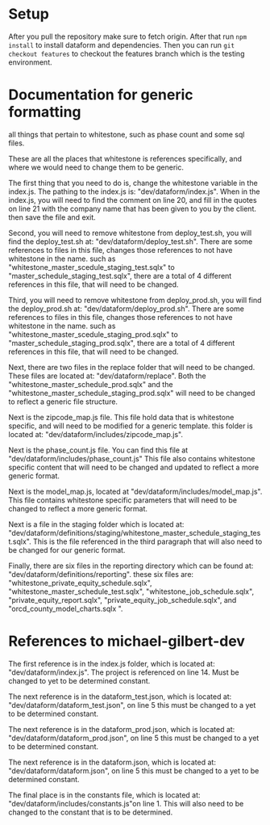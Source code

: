 # Setup
After you pull the repository make sure to fetch origin.
After that run `npm install` to install dataform and dependencies.
Then you can run `git checkout features` to checkout the features branch which is the testing environment.

# Documentation for generic formatting

all things that pertain to whitestone, such as phase count and some sql files.

These are all the places that whitestone is references specifically, and where we would need to change them to be generic.

The first thing that you need to do is, change the whitestone variable in the index.js. The pathing to the index.js is: "dev/dataform/index.js". When in the index.js, you will need to find the comment on line 20, and fill in the quotes on line 21 with the company name that has been given to you by the client. then save the file and exit.

Second, you will need to remove whitestone from  deploy_test.sh, you will find the deploy_test.sh at: "dev/dataform/deploy_test.sh". There are some references to files in this file, changes those references to not have whitestone in the name. such as "whitestone_master_scedule_staging_test.sqlx" to "master_schedule_staging_test.sqlx", there are a total of 4 different references in this file, that will need to be changed.

Third, you will need to remove whitestone from  deploy_prod.sh, you will find the deploy_prod.sh at: "dev/dataform/deploy_prod.sh". There are some references to files in this file, changes those references to not have whitestone in the name. such as "whitestone_master_scedule_staging_prod.sqlx" to "master_schedule_staging_prod.sqlx", there are a total of 4 different references in this file, that will need to be changed.

Next, there are two files in the replace folder that will need to be changed. These files are located at: "dev/dataform/replace". Both the "whitestone_master_schedule_prod.sqlx" and the "whitestone_master_schedule_staging_prod.sqlx" will need to be changed to reflect a generic file structure.

Next is the zipcode_map.js file. This file hold data that is whitestone specific, and will need to be modified for a generic template. this folder is located at: "dev/dataform/includes/zipcode_map.js". 

Next is the phase_count.js file. You can find this file at "dev/dataform/includes/phase_count.js" This file also contains whitestone specific content that will need to be changed and updated to reflect a more generic format.

Next is the model_map.js, located at "dev/dataform/includes/model_map.js". This file contains whitestone specific parameters that will need to be changed to reflect a more generic format. 

Next is a file in the staging folder which is located at: "dev/dataform/definitions/staging/whitestone_master_schedule_staging_test.sqlx". This is the file referenced in the third paragraph that will also need to be changed for our generic format.

Finally, there are six files in the reporting directory which can be found at: "dev/dataform/definitions/reporting". these six files are: "whitestone_private_equity_schedule.sqlx", "whitestone_master_schedule_test.sqlx", "whitestone_job_schedule.sqlx", "private_equity_report.sqlx", "private_equity_job_schedule.sqlx", and "orcd_county_model_charts.sqlx ".

# References to michael-gilbert-dev

The first reference is in the index.js folder, which is located at: "dev/dataform/index.js". The project is referenced on line 14. Must be changed to yet to be determined constant.

The next reference is in the dataform_test.json, which is located at: "dev/dataform/dataform_test.json", on line 5 this must be changed to a yet to be determined constant.

The next reference is in the dataform_prod.json, which is located at: "dev/dataform/dataform_prod.json", on line 5 this must be changed to a yet to be determined constant.

The next reference is in the dataform.json, which is located at: "dev/dataform/dataform.json", on line 5 this must be changed to a yet to be determined constant.

The final place is in the constants file, which is located at: "dev/dataform/includes/constants.js"on line 1. This will also need to be changed to the constant that is to be determined.
